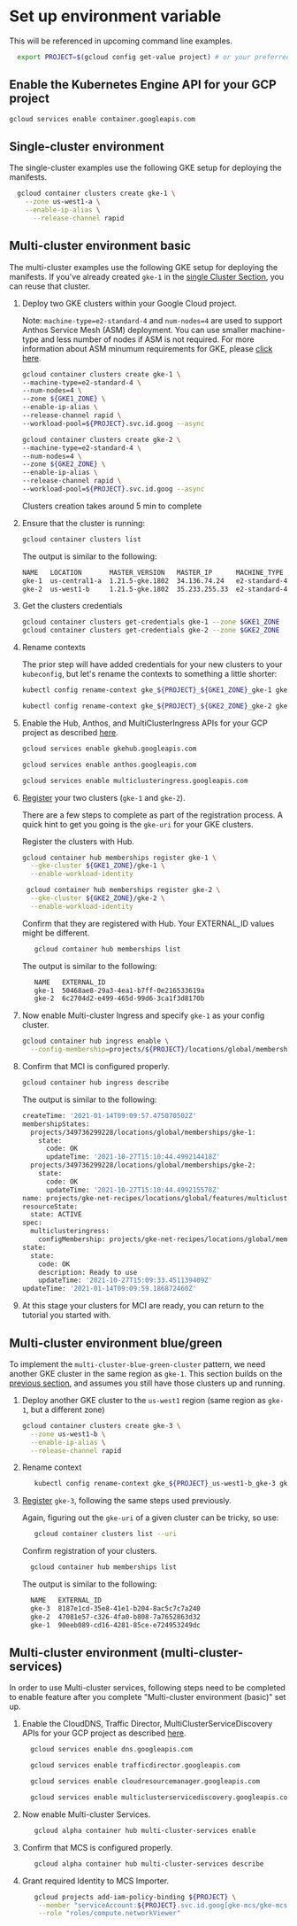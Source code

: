 # Set up environment variable

This will be referenced in upcoming command line examples.

```bash
  export PROJECT=$(gcloud config get-value project) # or your preferred project
```

## Enable the Kubernetes Engine API for your GCP project

  ```sh
  gcloud services enable container.googleapis.com
  ```

## Single-cluster environment

The single-cluster examples use the following GKE setup for deploying the manifests.  

```bash
  gcloud container clusters create gke-1 \
    --zone us-west1-a \
    --enable-ip-alias \
      --release-channel rapid 
```

## Multi-cluster environment basic

The multi-cluster examples use the following GKE setup for deploying the manifests. If you've already created `gke-1` in the [single Cluster Section](#single-cluster-environment), you can reuse that cluster.

1. Deploy two GKE clusters within your Google Cloud project.  

    Note: ```machine-type=e2-standard-4``` and ```num-nodes=4``` are used to support Anthos Service Mesh (ASM) deployment. You can use smaller machine-type and less number of nodes if ASM is not required. For more information about ASM minumum requirements for GKE, please [click here](https://cloud.google.com/service-mesh/v1.7/docs/scripted-install/gke-asm-onboard-1-7#requirements).

    ```sh
    gcloud container clusters create gke-1 \
    --machine-type=e2-standard-4 \
    --num-nodes=4 \
    --zone ${GKE1_ZONE} \
    --enable-ip-alias \
    --release-channel rapid \
    --workload-pool=${PROJECT}.svc.id.goog --async

    gcloud container clusters create gke-2 \
    --machine-type=e2-standard-4 \
    --num-nodes=4 \
    --zone ${GKE2_ZONE} \
    --enable-ip-alias \
    --release-channel rapid \
    --workload-pool=${PROJECT}.svc.id.goog --async
    ```

    Clusters creation takes around 5 min to complete

2. Ensure that the cluster is running:

    ```sh
    gcloud container clusters list
    ```

    The output is similar to the following:

    ```sh
    NAME   LOCATION       MASTER_VERSION   MASTER_IP      MACHINE_TYPE   NODE_VERSION     NUM_NODES  STATUS
    gke-1  us-central1-a  1.21.5-gke.1802  34.136.74.24   e2-standard-4  1.21.5-gke.1802  4          RUNNING
    gke-2  us-west1-b     1.21.5-gke.1802  35.233.255.33  e2-standard-4  1.21.5-gke.1802  4          RUNNING
    ```

3. Get the clusters credentials

    ```bash
    gcloud container clusters get-credentials gke-1 --zone $GKE1_ZONE
    gcloud container clusters get-credentials gke-2 --zone $GKE2_ZONE
    ```

4. Rename contexts

    The prior step will have added credentials for your new clusters to your `kubeconfig`, but let's rename the contexts to something a little shorter:

    ```bash
    kubectl config rename-context gke_${PROJECT}_${GKE1_ZONE}_gke-1 gke-1

    kubectl config rename-context gke_${PROJECT}_${GKE2_ZONE}_gke-2 gke-2
    ```

5. Enable the Hub, Anthos, and MultiClusterIngress APIs for your GCP project as described [here](https://cloud.google.com/kubernetes-engine/docs/how-to/ingress-for-anthos-setup#before_you_begin).

    ```bash
    gcloud services enable gkehub.googleapis.com

    gcloud services enable anthos.googleapis.com

    gcloud services enable multiclusteringress.googleapis.com
    ```

6. [Register](https://cloud.google.com/kubernetes-engine/docs/how-to/ingress-for-anthos-setup#registering_your_clusters) your two clusters (`gke-1` and `gke-2`).

    There are a few steps to complete as part of the registration process. A quick hint to get you going is the `gke-uri` for your GKE clusters.

    Register the clusters with Hub.

    ```bash
    gcloud container hub memberships register gke-1 \
      --gke-cluster ${GKE1_ZONE}/gke-1 \
      --enable-workload-identity

     gcloud container hub memberships register gke-2 \
      --gke-cluster ${GKE2_ZONE}/gke-2 \
      --enable-workload-identity
    ```

    Confirm that they are registered with Hub. Your EXTERNAL_ID values might be different.

    ```bash
       gcloud container hub memberships list
    ```

    The output is similar to the following:

    ```bash
       NAME   EXTERNAL_ID
       gke-1  50468ae8-29a3-4ea1-b7ff-0e216533619a
       gke-2  6c2704d2-e499-465d-99d6-3ca1f3d8170b
    ```

7. Now enable Multi-cluster Ingress and specify `gke-1` as your config cluster.

    ```bash
    gcloud container hub ingress enable \
      --config-membership=projects/${PROJECT}/locations/global/memberships/gke-1
    ```

8. Confirm that MCI is configured properly.

    ```bash
    gcloud container hub ingress describe
    ```

    The output is similar to the following:

    ```bash
    createTime: '2021-01-14T09:09:57.475070502Z'
    membershipStates:
      projects/349736299228/locations/global/memberships/gke-1:
        state:
          code: OK
          updateTime: '2021-10-27T15:10:44.499214418Z'
      projects/349736299228/locations/global/memberships/gke-2:
        state:
          code: OK
          updateTime: '2021-10-27T15:10:44.499215578Z'
    name: projects/gke-net-recipes/locations/global/features/multiclusteringress
    resourceState:
      state: ACTIVE
    spec:
      multiclusteringress:
        configMembership: projects/gke-net-recipes/locations/global/memberships/gke-1
    state:
      state:
        code: OK
        description: Ready to use
        updateTime: '2021-10-27T15:09:33.451139409Z'
    updateTime: '2021-01-14T09:09:59.186872460Z'
    ```
  
9. At this stage your clusters for MCI are ready, you can return to the tutorial you started with.
  
## Multi-cluster environment blue/green

To implement the `multi-cluster-blue-green-cluster` pattern, we need another GKE cluster in the same region as `gke-1`. This section builds on the [previous section](#multi-cluster-environment-basic), and assumes you still have those clusters up and running.

1. Deploy another GKE cluster to the `us-west1` region (same region as `gke-1`, but a different zone)

    ```bash
    gcloud container clusters create gke-3 \
      --zone us-west1-b \
      --enable-ip-alias \
      --release-channel rapid
    ```

2. Rename context

    ```bash
       kubectl config rename-context gke_${PROJECT}_us-west1-b_gke-3 gke-3
    ```

3. [Register](https://cloud.google.com/kubernetes-engine/docs/how-to/ingress-for-anthos-setup#registering_your_clusters) `gke-3`, following the same steps used previously.

    Again, figuring out the `gke-uri` of a given cluster can be tricky, so use:

    ```bash
       gcloud container clusters list --uri
    ```

    Confirm registration of your clusters.

    ```bash
      gcloud container hub memberships list
    ```

    The output is similar to the following:

    ```bash
      NAME   EXTERNAL_ID
      gke-3  8187e1cd-35e8-41e1-b204-8ac5c7c7a240
      gke-2  47081e57-c326-4fa0-b808-7a7652863d32
      gke-1  90eeb089-cd16-4281-85ce-e724953249dc
    ```

## Multi-cluster environment (multi-cluster-services)

In order to use Multi-cluster services, following steps need to be completed to enable feature after you complete "Multi-cluster environment (basic)" set up.

1. Enable the CloudDNS, Traffic Director, MultiClusterServiceDiscovery APIs for your GCP project as described [here](https://cloud.google.com/kubernetes-engine/docs/how-to/multi-cluster-services#before_you_begin).

    ```bash
      gcloud services enable dns.googleapis.com

      gcloud services enable trafficdirector.googleapis.com

      gcloud services enable cloudresourcemanager.googleapis.com

      gcloud services enable multiclusterservicediscovery.googleapis.com
    ```

2. Now enable Multi-cluster Services.

    ```bash
       gcloud alpha container hub multi-cluster-services enable
    ```

3. Confirm that MCS is configured properly.

    ```bash
       gcloud alpha container hub multi-cluster-services describe
    ```

4. Grant required Identity to MCS Importer.

    ```bash
       gcloud projects add-iam-policy-binding ${PROJECT} \
        --member "serviceAccount:${PROJECT}.svc.id.goog[gke-mcs/gke-mcs-importer]" \
        --role "roles/compute.networkViewer"
    ```
